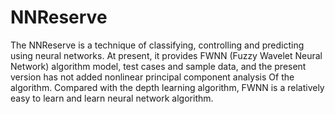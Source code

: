 # NNReserve
The NNReserve is a technique of classifying, controlling and predicting using neural networks. At present, it provides FWNN (Fuzzy Wavelet Neural Network) algorithm model, test cases and sample data, and the present version has not added nonlinear principal component analysis Of the algorithm. Compared with the depth learning algorithm, FWNN is a relatively easy to learn and learn neural network algorithm.
